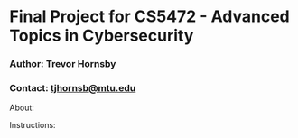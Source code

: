 # Final Project for CS5472 - Advanced Topics in Cybersecurity
### Author: Trevor Hornsby
### Contact: tjhornsb@mtu.edu

About: 

Instructions: 
